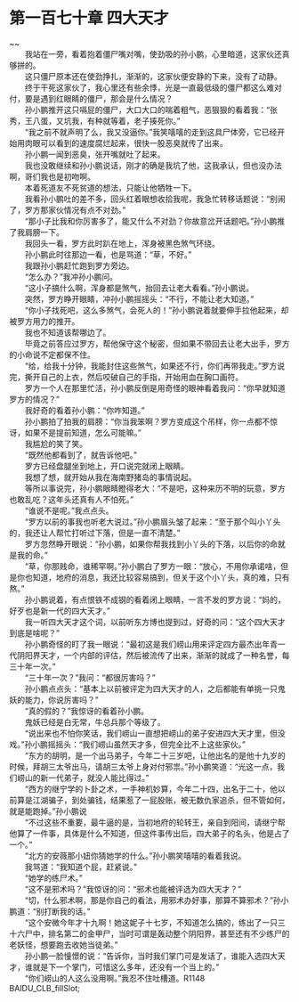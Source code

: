 # 第一百七十章 四大天才

~~
            <br>　　我站在一旁，看着抱着僵尸嘴对嘴，使劲吸的孙小鹏，心里暗道，这家伙还真够拼的。<br>　　这只僵尸原本还在使劲挣扎，渐渐的，这家伙便安静的下来，没有了动静。<br>　　终于干死这家伙了，我心里还有些余悸，光是一直最低级的僵尸都这么难对付，要是遇到红眼睛的僵尸，那会是什么情况？<br>　　孙小鹏推开这只嗝屁的僵尸，大口大口的喘着粗气，恶狠狠的看着我：“张秀，王八蛋，又坑我，有种就等着，老子揍死你。”<br>　　“我之前不就声明了么，我又没逼你。”我笑嘻嘻的走到这具尸体旁，它已经开始用肉眼可以看到的速度腐烂起来，很快一股恶臭就传了出来。<br>　　孙小鹏一闻到恶臭，张开嘴就吐了起来。<br>　　我也没敢继续和孙小鹏说话，刚才的确是我坑了他，这我承认，但也没办法啊，哥们我也是初吻啊。<br>　　本着死道友不死贫道的想法，只能让他牺牲一下。<br>　　我看孙小鹏吐的差不多，回头红着眼想收拾我呢，我急忙转移话题说：“别闹了，罗方那家伙情况有点不对劲。”<br>　　“那小子比我和你厉害多了，能又什么不对劲？你故意岔开话题吧。”孙小鹏推了我肩膀一下。<br>　　我回头一看，罗方此时趴在地上，浑身被黑色煞气环绕。<br>　　孙小鹏此时往那边一看，也是骂道：“草，不好。”<br>　　我跟孙小鹏赶忙跑到罗方旁边。<br>　　“怎么办？”我冲孙小鹏问。<br>　　“这小子搞什么啊，浑身都是煞气，抬回去让老大看看。”孙小鹏说。<br>　　突然，罗方睁开眼睛，冲孙小鹏摇摇头：“不行，不能让老大知道。”<br>　　“你小子找死吧，这么多煞气，会死人的！”孙小鹏说着就要伸手拉他起来，却被罗方用力的推开。<br>　　我也不知道该帮哪边了。<br>　　毕竟之前答应过罗方，帮他保守这个秘密，但如果不带回去让老大出手，罗方的小命说不定都保不住。<br>　　“给，给我十分钟，我能封住这些煞气，如果还不行，你们再带我走。”罗方说完，撕开自己的上衣，然后咬破自己的手指，开始用血在胸口画符。<br>　　罗方一个人在那里忙活，孙小鹏反倒是用奇怪的眼神看着我问：“你早就知道罗方的情况？”<br>　　我好奇的看着孙小鹏：“你咋知道。”<br>　　孙小鹏拍了拍我的肩膀：“你当我笨啊？罗方变成这个吊样，你一点都不惊讶，如果不是提前知道，怎么可能嘛。”<br>　　我尴尬的笑了笑。<br>　　“既然他都看到了，就告诉他吧。”<br>　　罗方已经盘腿坐到地上，开口说完就闭上眼睛。<br>　　我想了想，就开始从我在海南野猪岛的事情说起。<br>　　等所以事说完，孙小鹏眼睛瞪得老大：“不是吧，这种来历不明的玩意，罗方也敢乱吃？这年头还真有人不怕死。”<br>　　“谁说不是呢。”我点点头。<br>　　“罗方以前的事我也听老大说过。”孙小鹏眉头皱了起来：“至于那个叫小丫头的，我还让人帮忙打听过下落，但是一直不清楚。”<br>　　罗方忽然睁开眼说：“孙小鹏，如果你帮我找到小丫头的下落，以后你的命就是我的命。”<br>　　“草，你那贱命，谁稀罕啊。”孙小鹏白了罗方一眼：“放心，不用你承诺啥，但是你也知道，地府的消息，我还比较容易搞到，但关于这个小丫头，真的难，只有熬。”<br>　　孙小鹏说着，有点恨铁不成钢的看着闭上眼睛，一言不发的罗方说：“妈的，好歹也是新一代的四大天才。”<br>　　我一听四大天才这个词，以前听东方博也提到过，好奇的问：“这个四大天才到底是啥呢？”<br>　　孙小鹏奇怪的盯了我一眼说：“最初这是我们崂山用来评定四方最杰出年青一代阴阳界天才，一个内部的评估，然后被流传了出来，渐渐的就成了一种名誉，每三十年一次。”<br>　　“三十年一次？”我问：“都很厉害吗？”<br>　　孙小鹏点点头：“基本上以前被评定为四大天才的人，之后都能有单挑一只鬼妖的能力，你说厉害吗？”<br>　　“真的假的？”我惊讶的看着孙小鹏。<br>　　鬼妖已经是白无常，牛总兵那个等级了。<br>　　“说出来也不怕你笑话，我们崂山一直想把崂山的弟子安进四大天才里，但没戏。”孙小鹏摇摇头：“我们崂山虽然天才多，但完全比不上这些家伙。”<br>　　“东方的胡明，是一个出马弟子，今年二十三岁吧，让他出名的是他十九岁的时候，拜胡三太爷出马，请胡三太爷上身对付邪祟。”孙小鹏笑道：“光这一点，我们崂山的新一代弟子，就没人能比得过。”<br>　　“西方的继宁学的卜卦之术，一手神机妙算，今年二十四，出名于二十，他以前算是江湖骗子，到处骗钱，结果惹了一屁股账，被无数仇家追杀，但不管如何，就是能跑掉。”孙小鹏说<br>　　“不过这些不重要，最牛逼的是，当初地府的轮转王，亲自到阳间，请继宁帮他算了一件事，具体是什么不知道，但这件事传出后，四大弟子的名头，他是占了一个。”<br>　　“北方的安薇那小妞你猜她学的什么。”孙小鹏笑嘻嘻的看着我说。<br>　　我骂道：“我知道个屁，赶紧说。”<br>　　“她学的练尸术。”<br>　　“这不是邪术吗？”我惊讶的问：“邪术也能被评选为四大天才？”<br>　　“切，什么邪术啊，那是你自己的看法，用邪术办好事，那算不算邪术？”孙小鹏道：“别打断我的话。”<br>　　“这个安微今年才十九啊！她这妮子十七岁，不知道怎么搞的，练出了一只三十六尸中，排名第二的金甲尸，当时可谓是轰动整个阴阳界，甚至还有不少练尸的老妖怪，想要跑去收她当徒弟。”<br>　　孙小鹏一脸憧憬的说：“告诉你，当时我们掌门可是发话了，谁能入选四大天才，谁就是下一个掌门，可惜这么多年，还没有一个当上的。”<br>　　“你们崂山的人这么没用啊。”我忍不住吐槽道。R1148　　　　BAIDU_CLB_fillSlot;<br>
	